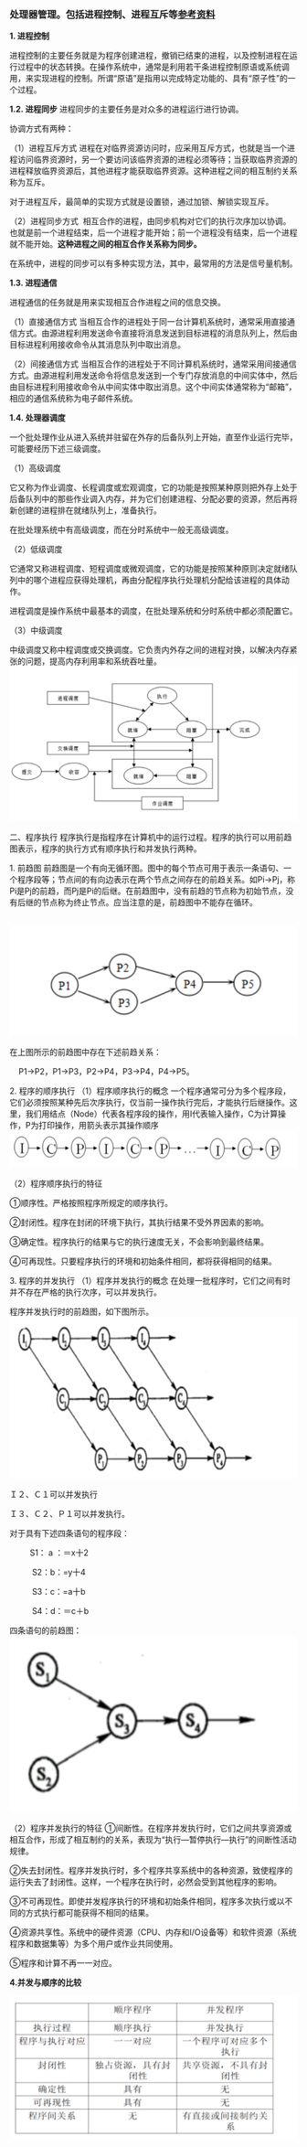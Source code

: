 ### 处理器管理。包括进程控制、进程互斥等[参考资料](https://blog.csdn.net/qq_29053423/article/details/105138685)

**1. 进程控制**

进程控制的主要任务就是为程序创建进程，撤销已结束的进程，以及控制进程在运行过程中的状态转换。在操作系统中，通常是利用若干条进程控制原语或系统调用，来实现进程的控制。所谓“原语”是指用以完成特定功能的、具有“原子性”的一个过程。

**1.2. 进程同步**
进程同步的主要任务是对众多的进程运行进行协调。

协调方式有两种：

（1）进程互斥方式
进程在对临界资源访问时，应采用互斥方式，也就是当一个进程访问临界资源时，另一个要访问该临界资源的进程必须等待；当获取临界资源的进程释放临界资源后，其他进程才能获取临界资源。这种进程之间的相互制约关系称为互斥。

对于进程互斥，最简单的实现方式就是设置锁，通过加锁、解锁实现互斥。

（2）进程同步方式
 相互合作的进程，由同步机构对它们的执行次序加以协调。也就是前一个进程结束，后一个进程才能开始；前一个进程没有结束，后一个进程就不能开始。**这种进程之间的相互合作关系称为同步。**

在系统中，进程的同步可以有多种实现方法，其中，最常用的方法是信号量机制。

**1.3. 进程通信**

进程通信的任务就是用来实现相互合作进程之间的信息交换。

（1）直接通信方式
当相互合作的进程处于同一台计算机系统时，通常采用直接通信方式。由源进程利用发送命令直接将消息发送到目标进程的消息队列上，然后由目标进程利用接收命令从其消息队列中取出消息。

（2）间接通信方式
当相互合作的进程处于不同计算机系统时，通常采用间接通信方式。由源进程利用发送命令将信息发送到一个专门存放消息的中间实体中，然后由目标进程利用接收命令从中间实体中取出消息。这个中间实体通常称为“邮箱”，相应的通信系统称为电子邮件系统。

**1.4. 处理器调度**

一个批处理作业从进入系统并驻留在外存的后备队列上开始，直至作业运行完毕，可能要经历下述三级调度。

（1）高级调度

它又称为作业调度、长程调度或宏观调度，它的功能是按照某种原则把外存上处于后备队列中的那些作业调入内存，并为它们创建进程、分配必要的资源，然后再将新创建的进程排在就绪队列上，准备执行。

在批处理系统中有高级调度，而在分时系统中一般无高级调度。

（2）低级调度

它通常又称进程调度、短程调度或微观调度，它的功能是按照某种原则决定就绪队列中的哪个进程应获得处理机，再由分配程序执行处理机分配给该进程的具体动作。

进程调度是操作系统中最基本的调度，在批处理系统和分时系统中都必须配置它。

（3）中级调度

中级调度又称中程调度或交换调度。它负责内外存之间的进程对换，以解决内存紧张的问题，提高内存利用率和系统吞吐量。
![三种处理器调度的关系：](../img/os/os-2020-07-19-16-05-37.png)

二、程序执行
程序执行是指程序在计算机中的运行过程。程序的执行可以用前趋图表示，程序的执行方式有顺序执行和并发执行两种。

1. 前趋图
前趋图是一个有向无循环图。图中的每个节点可用于表示一条语句、一个程序段等；节点间的有向边表示在两个节点之间存在的前趋关系。如Pi→Pj，称Pi是Pj的前趋，而Pj是Pi的后继。在前趋图中，没有前趋的节点称为初始节点，没有后继的节点称为终止节点。应当注意的是，前趋图中不能存在循环。

 ![](../img/os/os-2020-07-19-16-23-00.png)

在上图所示的前趋图中存在下述前趋关系：

    P1→P2，P1→P3，P2→P4，P3→P4，P4→P5。

2. 程序的顺序执行
（1）程序顺序执行的概念
一个程序通常可分为多个程序段，它们必须按照某种先后次序执行，仅当前一操作执行完后，才能执行后继操作。这里，我们用结点（Node）代表各程序段的操作，用I代表输入操作，C为计算操作，P为打印操作，用箭头表示其操作顺序 
![](../img/os/os-2020-07-19-16-24-16.png)


（2）程序顺序执行的特征

①顺序性。严格按照程序所规定的顺序执行。

②封闭性。程序在封闭的环境下执行，其执行结果不受外界因素的影响。

③确定性。程序执行的结果与它的执行速度无关，不会影响到最终结果。

④可再现性。只要程序执行的环境和初始条件相同，都将获得相同的结果。

3. 程序的并发执行
（1）程序并发执行的概念
在处理一批程序时，它们之间有时并不存在严格的执行次序，可以并发执行。

程序并发执行时的前趋图，如下图所示。
![](../img/os/os-2020-07-19-16-24-43.png)

Ｉ２、Ｃ１可以并发执行

Ｉ３、Ｃ２、Ｐ１可以并发执行。

对于具有下述四条语句的程序段：

         S1： a ：＝x十2

          S2：b：=y十4

          S3：c：=a十b

          S4：d：＝c＋b

四条语句的前趋图：
![](../img/os/os-2020-07-19-16-25-07.png)

（2）程序并发执行的特征
①间断性。在程序并发执行时，它们之间共享资源或相互合作，形成了相互制约的关系，表现为“执行—暂停执行—执行”的间断性活动规律。

②失去封闭性。程序并发执行时，多个程序共享系统中的各种资源，致使程序的运行失去了封闭性。这样，一个程序在执行时，必然会受到其他程序的影响。

③不可再现性。即使并发程序执行的环境和初始条件相同，程序多次执行或以不同的方式执行都可能获得不相同的结果。

④资源共享性。系统中的硬件资源（CPU、内存和I/O设备等）和软件资源（系统程序和数据集等）为多个用户或作业共同使用。

⑤程序和计算不再一一对应。

**4.并发与顺序的比较**

![](../img/os/os-2020-07-19-16-25-56.png)